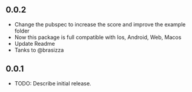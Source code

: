 ## 0.0.2
* Change the pubspec to increase the score and improve the example folder
* Now this package is full compatible with Ios, Android, Web, Macos
* Update Readme
* Tanks to @brasizza

## 0.0.1
* TODO: Describe initial release.
